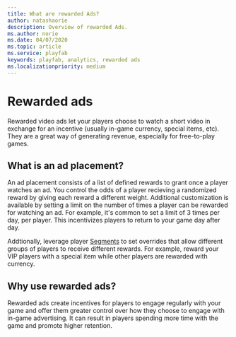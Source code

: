 ```yaml
---
title: What are rewarded Ads?
author: natashaorie
description: Overview of rewarded Ads.
ms.author: norie
ms.date: 04/07/2020
ms.topic: article
ms.service: playfab
keywords: playfab, analytics, rewarded ads
ms.localizationpriority: medium
---
```


# Rewarded ads
Rewarded video ads let your players choose to watch a short video in exchange for an incentive (usually in-game currency, special items, etc). They are a great way of generating revenue, especially for free-to-play games. 

## What is an ad placement?
An ad placement consists of a list of defined rewards to grant once a player watches an ad. You control the odds of a player recieving a randomized reward by giving each reward a different weight. Additional customization is available by setting a limit on the number of times a player can be rewarded for watching an ad. For example, it's common to set a limit of 3 times per day, per player. This incentivizes players to return to your game day after day.  

Addtionally, leverage player [Segments](../../analytics/segmentation/index.md) to set overrides that allow different groups of players to receive different rewards. For example, reward your VIP players with a special item while other players are rewarded with currency. 

## Why use rewarded ads?
Rewarded ads create incentives for players to engage regularly with your game and offer them greater control over how they choose to engage with in-game advertising. It can result in players spending more time with the game and promote higher retention. 